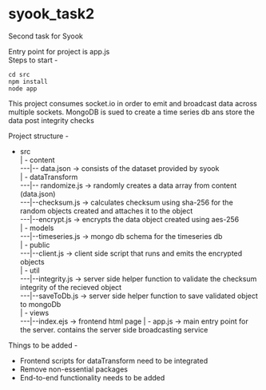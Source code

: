 # syook_task2
Second task for Syook

Entry point for project is app.js <br />
Steps to start - 
```
cd src
npm install
node app
```

This project consumes socket.io in order to emit and broadcast data across multiple sockets. MongoDB is sued to create a time series db ans store the data post integrity checks

Project structure - 
- src <br />
| - content <br />
---|-- data.json -> consists of the dataset provided by syook <br />
| - dataTransform <br />
---|-- randomize.js -> randomly creates a data array from content (data.json) <br />
---|--checksum.js -> calculates checksum using sha-256 for the random objects created and attaches it to the object <br />
---|--encrypt.js -> encrypts the data object created using aes-256 <br />
| - models <br />
---|--timeseries.js -> mongo db schema for the timeseries db <br />
| - public <br />
---|--client.js -> client side script that runs and emits the encrypted objects <br />
| - util <br />
---|--integrity.js -> server side helper function to validate the checksum integrity of the recieved object <br />
---|--saveToDb.js -> server side helper function to save validated object to mongoDb <br />
| - views <br />
---|--index.ejs -> frontend html page
| - app.js -> main entry point for the server. contains the server side broadcasting service <br />

Things to be added - 
- Frontend scripts for dataTransform need to be integrated <br />
- Remove non-essential packages <br />
- End-to-end functionality needs to be added <br />

